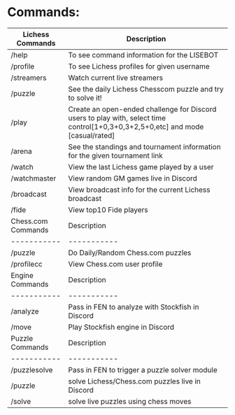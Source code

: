 # Commands:
| Lichess Commands                   | Description |
|----------------------------| ----------- |
| /help                      | To see command information for the LISEBOT       |
| /profile                   | To see Lichess profiles for given username       |
| /streamers                 | Watch current live streamers |
| /puzzle                    | See the daily Lichess Chesscom puzzle and try to solve it! |
| /play                      | Create an open-ended challenge for Discord users to play with, select time control[1+0,3+0,3+2,5+0,etc] and mode [casual/rated] |
| /arena                     | See the standings and tournament information for the given tournament link|
| /watch                     | View the last Lichess game played by a user  |
| /watchmaster               | View random GM games live in Discord         |
| /broadcast                 | View broadcast info for the current Lichess broadcast |
| /fide                      | View top10 Fide players                               |
| Chess.com Commands                   | Description |
| ----------- | ----------- |
| /puzzle      | Do Daily/Random Chess.com puzzles     |
| /profilecc   | View Chess.com user profile           |
| Engine Commands     | Description |
| ----------- | ----------- |
| /analyze    |  Pass in FEN to analyze with Stockfish in Discord    |
| /move       |  Play Stockfish engine in Discord          |
| Puzzle Commands     | Description |
| ----------- | ----------- |
| /puzzlesolve    |  Pass in FEN to trigger a puzzle solver module   |
| /puzzle      |  solve Lichess/Chess.com puzzles live in Discord        |
| /solve    |  solve live puzzles using chess moves        |

